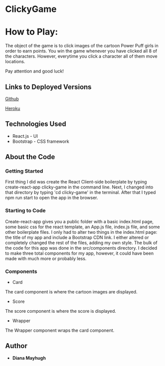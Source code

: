 # ClickyGame

# How to Play:

The object of the game is to click images of the cartoon Power Puff girls in order to earn points.  You win the game whenever you have clicked all 8 of the characters.  However, everytime you click a character all of them move locations.

Pay attention and good luck!

## Links to Deployed Versions

[Github](https://github.com/mayhugh82/ClickyGame)

[Heroku](https://power-puff-clicky-game.herokuapp.com/)

## Technologies Used
* React.js - UI
* Bootstrap - CSS framework

## About the Code

### Getting Started

First thing I did was create the React Client-side boilerplate by typing create-react-app clicky-game in the command line. Next, I changed into that directory by typing 'cd clicky-game' in the terminal. After that I typed npm run start to open the app in the browser.

### Starting to Code

Create-react-app gives you a public folder with a basic index.html page, some basic css for the react template, an App.js file, index.js file, and some other boilerplate files. I only had to alter two things in the index.html page: the title of my app and include a Bootstrap CDN link. I either altered or completely changed the rest of the files, adding my own style. The bulk of the code for this app was done in the src/components directory. I decided to make three total components for my app, however, it could have been made with much more or probably less.

### Components

* Card

The card component is where the cartoon images are displayed.

* Score

The score component is where the score is displayed.

* Wrapper

The Wrapper component wraps the card component.

## Author
* **Diana Mayhugh**